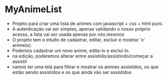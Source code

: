 # MyAnimeList

- Projeto para criar uma lista de animes com javascript + css + html puro.
- A autenticação vai ser simples, apenas validando o nosso próprio acesso, a lista vai ser usada apenas por nós mesmos
- O projeto tem o intuíto de cadastrar, editar, excluir e mostrar 'x' anime(s).
- Podemos cadastrar um novo anime, edita-lo e excluí-lo.
- na edição, poderemos alterar entre assistido/assistindo/começar a assistir
- vamos ter uma tela para filtrar e mostrar os animes assistidos, os que estão sendo assistidos e os que ainda vão ser assistidos
